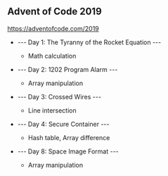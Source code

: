 ## Advent of Code 2019

https://adventofcode.com/2019

* --- Day 1: The Tyranny of the Rocket Equation --- 
  - Math calculation

* --- Day 2: 1202 Program Alarm ---
  - Array manipulation

* --- Day 3: Crossed Wires ---
  - Line intersection

* --- Day 4: Secure Container ---
  - Hash table, Array difference

* --- Day 8: Space Image Format ---
  - Array manipulation


